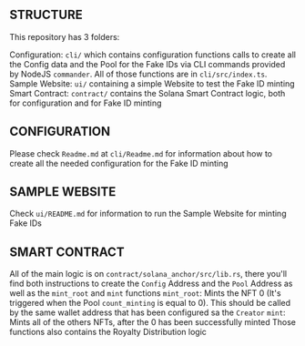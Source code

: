 ## STRUCTURE

This repository has 3 folders:

Configuration: `cli/` which contains configuration functions calls to create all the Config data and the Pool for the Fake IDs via CLI commands provided by NodeJS `commander`.
  All of those functions are in `cli/src/index.ts`.
Sample Website: `ui/` containing a simple Website to test the Fake ID minting
Smart Contract: `contract/` contains the Solana Smart Contract logic, both for configuration and for Fake ID minting

## CONFIGURATION

Please check `Readme.md` at `cli/Readme.md` for information about how to create all the needed configuration for the Fake ID minting

## SAMPLE WEBSITE

Check `ui/README.md` for information to run the Sample Website for minting Fake IDs

## SMART CONTRACT

All of the main logic is on `contract/solana_anchor/src/lib.rs`, there you'll find both
instructions to create the `Config` Address and the `Pool` Address as well as the 
`mint_root` and `mint` functions
`mint_root`: Mints the NFT 0 (It's triggered when the Pool `count_minting` is equal to 0). This should be called by the same wallet address that has been configured sa the `Creator` 
`mint`: Mints all of the others NFTs, after the 0 has been successfully minted
Those functions also contains the Royalty Distribution logic
